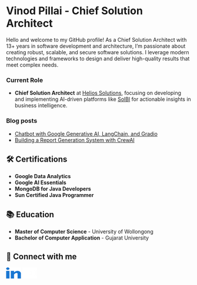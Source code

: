 # Vinod Pillai - Chief Solution Architect

Hello and welcome to my GitHub profile! As a Chief Solution Architect with 13+ years in software development and architecture, I’m passionate about creating robust, scalable, and secure software solutions. I leverage modern technologies and frameworks to design and deliver high-quality results that meet complex needs.

### Current Role
- **Chief Solution Architect** at [Helios Solutions](https://www.heliossolutions.in/), focusing on developing and implementing AI-driven platforms like [SolBI](https://solbi.ai/) for actionable insights in business intelligence.

### Blog posts
<!-- BLOG-POST-LIST:START -->
- [Chatbot with Google Generative AI, LangChain, and Gradio](https://medium.com/@vinodthebest/build-your-own-memory-powered-chatbot-with-google-generative-ai-langchain-and-gradio-6d1a6acee95c)
- [Building a Report Generation System with CrewAI](https://medium.com/@vinodthebest/building-a-report-generation-system-with-crewai-cf88c8816e00)
<!-- BLOG-POST-LIST:END -->

## 🛠 Certifications

- **Google Data Analytics**
- **Google AI Essentials**
- **MongoDB for Java Developers**
- **Sun Certified Java Programmer**

## 📚 Education

- **Master of Computer Science** - University of Wollongong
- **Bachelor of Computer Application** - Gujarat University

## 🤝 Connect with me
<p align="left">
<a href="https://www.linkedin.com/in/vinodvpillai/" target="_blank"><img align="center" src="https://github.com/vinodvpillai/vinodvpillai/blob/main/resources/linked-in-alt.svg" alt="aavila0707" height="30" width="40" /></a>
<a href="https://medium.com/@vinodthebest" target="_blank"><img align="center" src="https://github.com/vinodvpillai/vinodvpillai/blob/main/resources/medium-white-icon.webp" alt="aavila0707" height="30" width="40" /></a>
</p>
